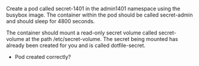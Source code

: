 Create a pod called secret-1401 in the admin1401 namespace using the busybox image. The container within the pod should be called secret-admin and should sleep for 4800 seconds.

The container should mount a read-only secret volume called secret-volume at the path /etc/secret-volume. The secret being mounted has already been created for you and is called dotfile-secret.

- Pod created correctly?